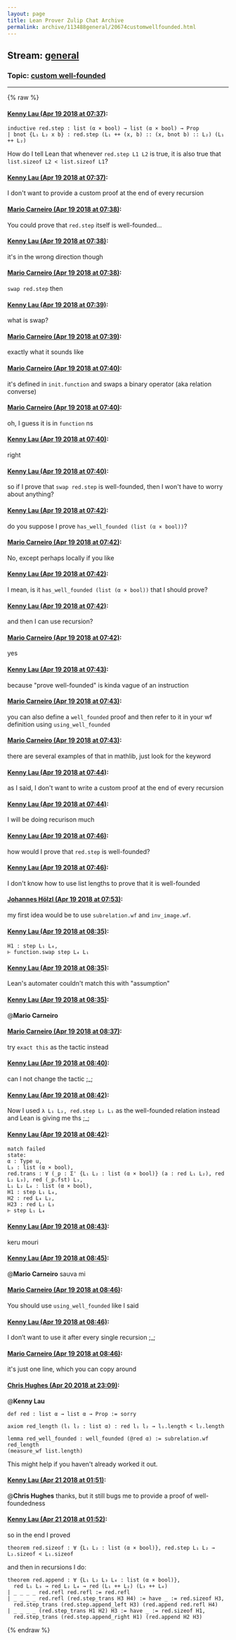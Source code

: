 ```yaml
---
layout: page
title: Lean Prover Zulip Chat Archive 
permalink: archive/113488general/20674customwellfounded.html
---
```


## Stream: [general](index.html)
### Topic: [custom well-founded](20674customwellfounded.html)

---


{% raw %}
#### [ Kenny Lau (Apr 19 2018 at 07:37)](https://leanprover.zulipchat.com/#narrow/stream/113488-general/topic/custom%20well-founded/near/125289818):
```lean
inductive red.step : list (α × bool) → list (α × bool) → Prop
| bnot {L₁ L₂ x b} : red.step (L₁ ++ (x, b) :: (x, bnot b) :: L₂) (L₁ ++ L₂)
```

How do I tell Lean that whenever `red.step L1 L2` is true, it is also true that `list.sizeof L2 < list.sizeof L1`?

#### [ Kenny Lau (Apr 19 2018 at 07:37)](https://leanprover.zulipchat.com/#narrow/stream/113488-general/topic/custom%20well-founded/near/125289821):
I don't want to provide a custom proof at the end of every recursion

#### [ Mario Carneiro (Apr 19 2018 at 07:38)](https://leanprover.zulipchat.com/#narrow/stream/113488-general/topic/custom%20well-founded/near/125289871):
You could prove that `red.step` itself is well-founded...

#### [ Kenny Lau (Apr 19 2018 at 07:38)](https://leanprover.zulipchat.com/#narrow/stream/113488-general/topic/custom%20well-founded/near/125289872):
it's in the wrong direction though

#### [ Mario Carneiro (Apr 19 2018 at 07:38)](https://leanprover.zulipchat.com/#narrow/stream/113488-general/topic/custom%20well-founded/near/125289874):
`swap red.step` then

#### [ Kenny Lau (Apr 19 2018 at 07:39)](https://leanprover.zulipchat.com/#narrow/stream/113488-general/topic/custom%20well-founded/near/125289890):
what is swap?

#### [ Mario Carneiro (Apr 19 2018 at 07:39)](https://leanprover.zulipchat.com/#narrow/stream/113488-general/topic/custom%20well-founded/near/125289892):
exactly what it sounds like

#### [ Mario Carneiro (Apr 19 2018 at 07:40)](https://leanprover.zulipchat.com/#narrow/stream/113488-general/topic/custom%20well-founded/near/125289895):
it's defined in `init.function` and swaps a binary operator (aka relation converse)

#### [ Mario Carneiro (Apr 19 2018 at 07:40)](https://leanprover.zulipchat.com/#narrow/stream/113488-general/topic/custom%20well-founded/near/125289937):
oh, I guess it is in `function` ns

#### [ Kenny Lau (Apr 19 2018 at 07:40)](https://leanprover.zulipchat.com/#narrow/stream/113488-general/topic/custom%20well-founded/near/125289939):
right

#### [ Kenny Lau (Apr 19 2018 at 07:40)](https://leanprover.zulipchat.com/#narrow/stream/113488-general/topic/custom%20well-founded/near/125289940):
so if I prove that `swap red.step` is well-founded, then I won't have to worry about anything?

#### [ Kenny Lau (Apr 19 2018 at 07:42)](https://leanprover.zulipchat.com/#narrow/stream/113488-general/topic/custom%20well-founded/near/125289987):
do you suppose I prove `has_well_founded (list (α × bool))`?

#### [ Mario Carneiro (Apr 19 2018 at 07:42)](https://leanprover.zulipchat.com/#narrow/stream/113488-general/topic/custom%20well-founded/near/125289991):
No, except perhaps locally if you like

#### [ Kenny Lau (Apr 19 2018 at 07:42)](https://leanprover.zulipchat.com/#narrow/stream/113488-general/topic/custom%20well-founded/near/125289993):
I mean, is it `has_well_founded (list (α × bool))` that I should prove?

#### [ Kenny Lau (Apr 19 2018 at 07:42)](https://leanprover.zulipchat.com/#narrow/stream/113488-general/topic/custom%20well-founded/near/125289994):
and then I can use recursion?

#### [ Mario Carneiro (Apr 19 2018 at 07:42)](https://leanprover.zulipchat.com/#narrow/stream/113488-general/topic/custom%20well-founded/near/125289995):
yes

#### [ Kenny Lau (Apr 19 2018 at 07:43)](https://leanprover.zulipchat.com/#narrow/stream/113488-general/topic/custom%20well-founded/near/125290000):
because "prove well-founded" is kinda vague of an instruction

#### [ Mario Carneiro (Apr 19 2018 at 07:43)](https://leanprover.zulipchat.com/#narrow/stream/113488-general/topic/custom%20well-founded/near/125290004):
you can also define a `well_founded` proof and then refer to it in your wf definition using `using_well_founded`

#### [ Mario Carneiro (Apr 19 2018 at 07:43)](https://leanprover.zulipchat.com/#narrow/stream/113488-general/topic/custom%20well-founded/near/125290010):
there are several examples of that in mathlib, just look for the keyword

#### [ Kenny Lau (Apr 19 2018 at 07:44)](https://leanprover.zulipchat.com/#narrow/stream/113488-general/topic/custom%20well-founded/near/125290053):
as I said, I don't want to write a custom proof at the end of every recursion

#### [ Kenny Lau (Apr 19 2018 at 07:44)](https://leanprover.zulipchat.com/#narrow/stream/113488-general/topic/custom%20well-founded/near/125290054):
I will be doing recurison much

#### [ Kenny Lau (Apr 19 2018 at 07:46)](https://leanprover.zulipchat.com/#narrow/stream/113488-general/topic/custom%20well-founded/near/125290109):
how would I prove that `red.step` is well-founded?

#### [ Kenny Lau (Apr 19 2018 at 07:46)](https://leanprover.zulipchat.com/#narrow/stream/113488-general/topic/custom%20well-founded/near/125290113):
I don't know how to use list lengths to prove that it is well-founded

#### [ Johannes Hölzl (Apr 19 2018 at 07:53)](https://leanprover.zulipchat.com/#narrow/stream/113488-general/topic/custom%20well-founded/near/125290273):
my first idea would be to use `subrelation.wf` and `inv_image.wf`.

#### [ Kenny Lau (Apr 19 2018 at 08:35)](https://leanprover.zulipchat.com/#narrow/stream/113488-general/topic/custom%20well-founded/near/125291560):
```lean
H1 : step L₁ L₄,
⊢ function.swap step L₄ L₁
```

#### [ Kenny Lau (Apr 19 2018 at 08:35)](https://leanprover.zulipchat.com/#narrow/stream/113488-general/topic/custom%20well-founded/near/125291563):
Lean's automater couldn't match this with "assumption"

#### [ Kenny Lau (Apr 19 2018 at 08:35)](https://leanprover.zulipchat.com/#narrow/stream/113488-general/topic/custom%20well-founded/near/125291564):
@**Mario Carneiro**

#### [ Mario Carneiro (Apr 19 2018 at 08:37)](https://leanprover.zulipchat.com/#narrow/stream/113488-general/topic/custom%20well-founded/near/125291620):
try `exact this` as the tactic instead

#### [ Kenny Lau (Apr 19 2018 at 08:40)](https://leanprover.zulipchat.com/#narrow/stream/113488-general/topic/custom%20well-founded/near/125291756):
can I not change the tactic ;_;

#### [ Kenny Lau (Apr 19 2018 at 08:42)](https://leanprover.zulipchat.com/#narrow/stream/113488-general/topic/custom%20well-founded/near/125291845):
Now I used `λ L₁ L₂, red.step L₂ L₁` as the well-founded relation instead and Lean is giving me ths ;_;

#### [ Kenny Lau (Apr 19 2018 at 08:42)](https://leanprover.zulipchat.com/#narrow/stream/113488-general/topic/custom%20well-founded/near/125291850):
```lean
match failed
state:
α : Type u,
L₃ : list (α × bool),
red.trans : ∀ (_p : Σ' {L₁ L₂ : list (α × bool)} (a : red L₁ L₂), red L₂ L₃), red (_p.fst) L₃,
L₁ L₂ L₄ : list (α × bool),
H1 : step L₁ L₄,
H2 : red L₄ L₂,
H23 : red L₂ L₃
⊢ step L₁ L₄
```

#### [ Kenny Lau (Apr 19 2018 at 08:43)](https://leanprover.zulipchat.com/#narrow/stream/113488-general/topic/custom%20well-founded/near/125291860):
keru mouri

#### [ Kenny Lau (Apr 19 2018 at 08:45)](https://leanprover.zulipchat.com/#narrow/stream/113488-general/topic/custom%20well-founded/near/125291948):
@**Mario Carneiro** sauva mi

#### [ Mario Carneiro (Apr 19 2018 at 08:46)](https://leanprover.zulipchat.com/#narrow/stream/113488-general/topic/custom%20well-founded/near/125291962):
You should use `using_well_founded` like I said

#### [ Kenny Lau (Apr 19 2018 at 08:46)](https://leanprover.zulipchat.com/#narrow/stream/113488-general/topic/custom%20well-founded/near/125291996):
I don’t want to use it after every single recursion ;_;

#### [ Mario Carneiro (Apr 19 2018 at 08:46)](https://leanprover.zulipchat.com/#narrow/stream/113488-general/topic/custom%20well-founded/near/125291997):
it's just one line, which you can copy around

#### [ Chris Hughes (Apr 20 2018 at 23:09)](https://leanprover.zulipchat.com/#narrow/stream/113488-general/topic/custom%20well-founded/near/125467953):
@**Kenny Lau** 
```lean
def red : list α → list α → Prop := sorry

axiom red_length (l₁ l₂ : list α) : red l₁ l₂ → l₁.length < l₂.length

lemma red_well_founded : well_founded (@red α) := subrelation.wf red_length
(measure_wf list.length)
```
This might help if you haven't already worked it out.

#### [ Kenny Lau (Apr 21 2018 at 01:51)](https://leanprover.zulipchat.com/#narrow/stream/113488-general/topic/custom%20well-founded/near/125473548):
@**Chris Hughes** thanks, but it still bugs me to provide a proof of well-foundedness

#### [ Kenny Lau (Apr 21 2018 at 01:52)](https://leanprover.zulipchat.com/#narrow/stream/113488-general/topic/custom%20well-founded/near/125473597):
so in the end I proved
```lean
theorem red.sizeof : ∀ {L₁ L₂ : list (α × bool)}, red.step L₁ L₂ → L₂.sizeof < L₁.sizeof
```

and then in recursions I do:
```lean
theorem red.append : ∀ {L₁ L₂ L₃ L₄ : list (α × bool)},
  red L₁ L₃ → red L₂ L₄ → red (L₁ ++ L₂) (L₃ ++ L₄)
| _ _ _ _ red.refl red.refl := red.refl
| _ _ _ _ red.refl (red.step_trans H3 H4) := have _ := red.sizeof H3,
  red.step_trans (red.step.append_left H3) (red.append red.refl H4)
| _ _ _ _ (red.step_trans H1 H2) H3 := have _ := red.sizeof H1,
  red.step_trans (red.step.append_right H1) (red.append H2 H3)

```


{% endraw %}
